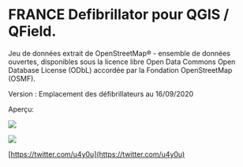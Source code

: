 # FRANCE Defibrillator pour QGIS / QField.

Jeu de données extrait de OpenStreetMap® - ensemble de données ouvertes, disponibles sous la licence libre Open Data Commons Open Database License (ODbL) accordée par la Fondation OpenStreetMap (OSMF).

Version : Emplacement des défibrillateurs au 16/09/2020

Aperçu:

![](https://user-images.githubusercontent.com/54479065/93395236-d2387980-f875-11ea-906b-d09c5a51c680.png)

![](https://user-images.githubusercontent.com/54479065/93397954-ef237b80-f87a-11ea-9f4a-e58501cd6351.jpg)

[https://twitter.com/u4y0u](https://twitter.com/u4y0u)
